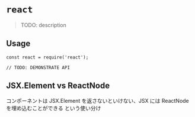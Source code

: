 # `react`

> TODO: description

## Usage

```
const react = require('react');

// TODO: DEMONSTRATE API
```

## JSX.Element vs ReactNode

コンポーネントは JSX.Element を返さないといけない、JSX には ReactNode を埋め込むことができる
という使い分け
